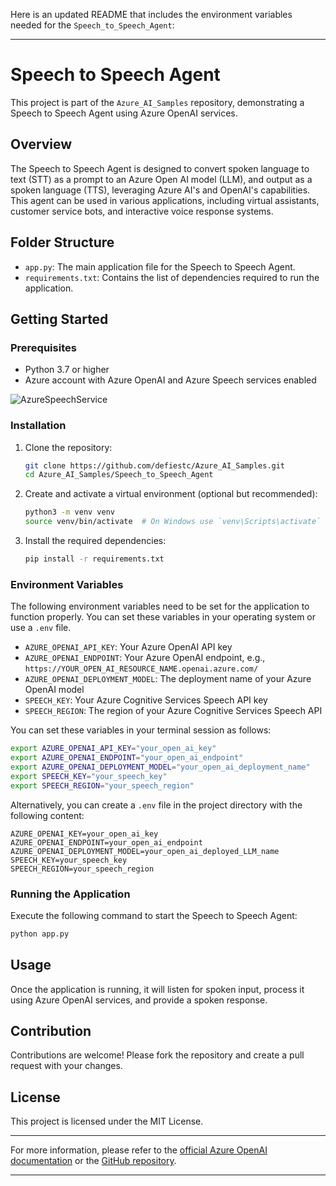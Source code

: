 Here is an updated README that includes the environment variables needed for the `Speech_to_Speech_Agent`:

---

# Speech to Speech Agent

This project is part of the `Azure_AI_Samples` repository, demonstrating a Speech to Speech Agent using Azure OpenAI services.

## Overview

The Speech to Speech Agent is designed to convert spoken language to text (STT) as a prompt to an Azure Open AI model (LLM), and output as a spoken language (TTS), leveraging Azure AI's and OpenAI's capabilities. This agent can be used in various applications, including virtual assistants, customer service bots, and interactive voice response systems.

## Folder Structure

- `app.py`: The main application file for the Speech to Speech Agent.
- `requirements.txt`: Contains the list of dependencies required to run the application.

## Getting Started

### Prerequisites

- Python 3.7 or higher
- Azure account with Azure OpenAI and Azure Speech services enabled
  
![AzureSpeechService](https://github.com/user-attachments/assets/b8c08668-8391-4dde-b603-4d6c1ab7649b)

### Installation

1. Clone the repository:
    ```bash
    git clone https://github.com/defiestc/Azure_AI_Samples.git
    cd Azure_AI_Samples/Speech_to_Speech_Agent
    ```

2. Create and activate a virtual environment (optional but recommended):
    ```bash
    python3 -m venv venv
    source venv/bin/activate  # On Windows use `venv\Scripts\activate`
    ```

3. Install the required dependencies:
    ```bash
    pip install -r requirements.txt
    ```

### Environment Variables

The following environment variables need to be set for the application to function properly. You can set these variables in your operating system or use a `.env` file.

- `AZURE_OPENAI_API_KEY`: Your Azure OpenAI API key
- `AZURE_OPENAI_ENDPOINT`: Your Azure OpenAI endpoint, e.g., `https://YOUR_OPEN_AI_RESOURCE_NAME.openai.azure.com/`
- `AZURE_OPENAI_DEPLOYMENT_MODEL`: The deployment name of your Azure OpenAI model
- `SPEECH_KEY`: Your Azure Cognitive Services Speech API key
- `SPEECH_REGION`: The region of your Azure Cognitive Services Speech API

You can set these variables in your terminal session as follows:
```bash
export AZURE_OPENAI_API_KEY="your_open_ai_key"
export AZURE_OPENAI_ENDPOINT="your_open_ai_endpoint"
export AZURE_OPENAI_DEPLOYMENT_MODEL="your_open_ai_deployment_name"
export SPEECH_KEY="your_speech_key"
export SPEECH_REGION="your_speech_region"
```

Alternatively, you can create a `.env` file in the project directory with the following content:
```
AZURE_OPENAI_KEY=your_open_ai_key
AZURE_OPENAI_ENDPOINT=your_open_ai_endpoint
AZURE_OPENAI_DEPLOYMENT_MODEL=your_open_ai_deployed_LLM_name
SPEECH_KEY=your_speech_key
SPEECH_REGION=your_speech_region
```

### Running the Application

Execute the following command to start the Speech to Speech Agent:
```bash
python app.py
```

## Usage

Once the application is running, it will listen for spoken input, process it using Azure OpenAI services, and provide a spoken response.

## Contribution

Contributions are welcome! Please fork the repository and create a pull request with your changes.

## License

This project is licensed under the MIT License.

---

For more information, please refer to the [official Azure OpenAI documentation](https://azure.microsoft.com/en-us/services/cognitive-services/openai-service/) or the [GitHub repository](https://github.com/monuminu/AOAI_Samples).

---
